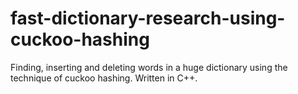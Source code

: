 # fast-dictionary-research-using-cuckoo-hashing
Finding, inserting and deleting words in a huge dictionary using the technique of cuckoo hashing. Written in C++.
